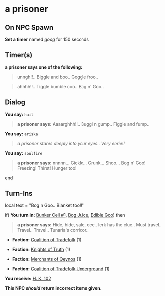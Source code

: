 # a prisoner
## On NPC Spawn

**Set a timer** named *goog* for 150 seconds
## Timer(s)

**a prisoner says one of the following:**

>unngh!!.. Biggle and boo.. Goggle froo..

>ahhhh!!.. Tiggle bumble coo.. Bog n' Goo..
## Dialog

**You say:** `hail`



>**a prisoner says:** Aaaarghhh!!.. Buggl n gump.. Figgle and fump..

**You say:** `ariska`



>*a prisoner stares deeply into your eyes.. Very eerie!!*

**You say:** `soulfire`



>**a prisoner says:** nnnnn...  Gickle... Grunk... Shoo...  Bog n' Goo!  Freezing! Thirst!  Hunger too!

end

## Turn-Ins



local text = "Bog n Goo.. Blanket too!!"


if( **You turn in:** [Bunker Cell \#1](/item/12196), [Bog Juice](/item/16581), [Edible Goo](/item/13498)) then 


>**a prisoner says:** Hide, hide, safe, cee.. lerk has the clue.. Must travel.. Travel.. Travel.. Tunaria's corridor..


* __Faction:__ [Coalition of Tradefolk](/faction/229) (1)


* __Faction:__ [Knights of Truth](/faction/281) (1)


* __Faction:__ [Merchants of Qeynos](/faction/291) (1)


* __Faction:__ [Coalition of Tradefolk Underground](/faction/336) (1)


 **You receive:**  [H. K.  102](/item/12143) 

**This NPC *should* return incorrect items given.**



